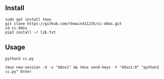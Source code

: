 ## Install

    sudo apt install tmux
    git clone https://github.com/thewind11235/cc-ddos.git
    cd cc-ddos
    pip3 install -r lib.txt

## Usage

    python3 cc.py
    
    tmux new-session -d -s "ddos1" && tmux send-keys -t "ddos1:0" "python3 cc.py" Enter
    
